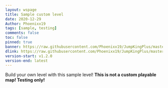 ```yaml
---
layout: wspage
title: Sample custom level
date: 2020-12-29
Author: Phoenixx19
tags: [sample, testing]
comments: false
toc: false
pinned: true
banner: https://raw.githubusercontent.com/Phoenixx19/JumpKingPlus/master/docs/images/1_banner.png
dlink: https://raw.githubusercontent.com/Phoenixx19/JumpKingPlus/master/docs/workshop/files/SampleCustomLevel.zip
version-start: v1.2.0
version-end: latest
---
```


Build your own level with this sample level! __This is not a custom playable map! Testing only!__